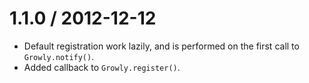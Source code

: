 1.1.0 / 2012-12-12
==================

-   Default registration work lazily, and is performed on the first call to `Growly.notify()`.
-   Added callback to `Growly.register()`.
